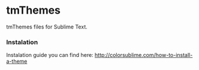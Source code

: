 tmThemes
========

tmThemes files for Sublime Text.

### Instalation ###
Instalation guide you can find here: http://colorsublime.com/how-to-install-a-theme
